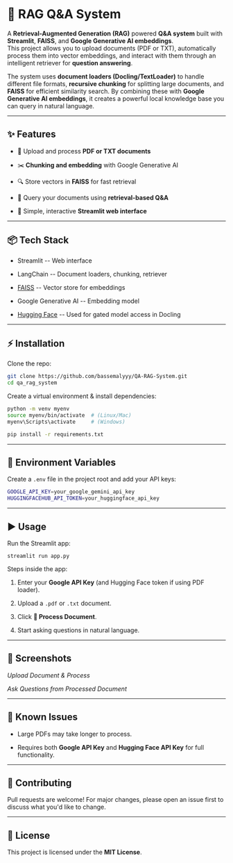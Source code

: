 📘 RAG Q&A System
=================

A **Retrieval-Augmented Generation (RAG)** powered **Q&A system** built with **Streamlit**, **FAISS**, and **Google Generative AI embeddings**.\
This project allows you to upload documents (PDF or TXT), automatically process them into vector embeddings, and interact with them through an intelligent retriever for **question answering**.

The system uses **document loaders (Docling/TextLoader)** to handle different file formats, **recursive chunking** for splitting large documents, and **FAISS** for efficient similarity search. By combining these with **Google Generative AI embeddings**, it creates a powerful local knowledge base you can query in natural language.

* * * * *

✨ Features
----------

-   📂 Upload and process **PDF or TXT documents**

-   ✂️ **Chunking and embedding** with Google Generative AI

-   🔍 Store vectors in **FAISS** for fast retrieval

-   🤖 Query your documents using **retrieval-based Q&A**

-   🚀 Simple, interactive **Streamlit web interface**

* * * * *

📦 Tech Stack
-------------

-   Streamlit -- Web interface

-   LangChain -- Document loaders, chunking, retriever

-   [FAISS](https://github.com/facebookresearch/faiss) -- Vector store for embeddings

-   Google Generative AI -- Embedding model

-   [Hugging Face](https://huggingface.co/) -- Used for gated model access in Docling

* * * * *

⚡ Installation
--------------

Clone the repo:
```bash
git clone https://github.com/bassemalyyy/QA-RAG-System.git
cd qa_rag_system
```

Create a virtual environment & install dependencies:

```bash
python -m venv myenv
source myenv/bin/activate  # (Linux/Mac)
myenv\Scripts\activate     # (Windows)

pip install -r requirements.txt
```

* * * * *

🔑 Environment Variables
------------------------

Create a `.env` file in the project root and add your API keys:
```bash
GOOGLE_API_KEY=your_google_gemini_api_key
HUGGINGFACEHUB_API_TOKEN=your_huggingface_api_key
```

* * * * *

▶️ Usage
--------

Run the Streamlit app:

`streamlit run app.py`

Steps inside the app:

1.  Enter your **Google API Key** (and Hugging Face token if using PDF loader).

2.  Upload a `.pdf` or `.txt` document.

3.  Click **🚀 Process Document**.

4.  Start asking questions in natural language.

* * * * *

📸 Screenshots
--------------

*Upload Document & Process*

*Ask Questions from Processed Document*

* * * * *

🚧 Known Issues
---------------

-   Large PDFs may take longer to process.

-   Requires both **Google API Key** and **Hugging Face API Key** for full functionality.

* * * * *

🤝 Contributing
---------------

Pull requests are welcome! For major changes, please open an issue first to discuss what you'd like to change.

* * * * *

📜 License
----------

This project is licensed under the **MIT License**.